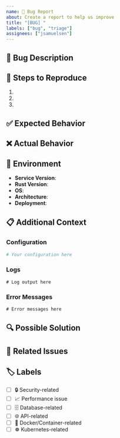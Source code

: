 ```yaml
---
name: 🐛 Bug Report
about: Create a report to help us improve
title: "[BUG] "
labels: ["bug", "triage"]
assignees: ["jsamuelsen"]
---
```


## 🐛 Bug Description

<!-- A clear and concise description of what the bug is. -->

## 🔄 Steps to Reproduce

<!-- Steps to reproduce the behavior: -->

1.
2.
3.

## ✅ Expected Behavior

<!-- A clear and concise description of what you expected to happen. -->

## ❌ Actual Behavior

<!-- A clear and concise description of what actually happened. -->

## 📱 Environment

<!-- Please complete the following information: -->

- **Service Version**: <!-- e.g., v1.2.3 -->
- **Rust Version**: <!-- e.g., 1.70.0 -->
- **OS**: <!-- e.g., Ubuntu 22.04, macOS 13.0, Windows 11 -->
- **Architecture**: <!-- e.g., x86_64, aarch64 -->
- **Deployment**: <!-- e.g., Docker, Kubernetes, bare metal -->

## 📋 Additional Context

<!-- Add any other context about the problem here. -->

### Configuration

<!-- If applicable, share relevant configuration (remove sensitive data) -->

```toml
# Your configuration here
```

### Logs

<!-- If applicable, add relevant log output -->

```text
# Log output here
```

### Error Messages

<!-- If applicable, include any error messages -->

```text
# Error messages here
```

## 🔍 Possible Solution

<!-- If you have suggestions on a fix for the bug, please describe it here. -->

## 📎 Related Issues

<!-- List any related issues here -->

## 🏷️ Labels

<!-- Check the relevant labels -->

- [ ] 🔒 Security-related
- [ ] 📈 Performance issue
- [ ] 🗄️ Database-related
- [ ] 🌐 API-related
- [ ] 🐳 Docker/Container-related
- [ ] ☸️ Kubernetes-related

